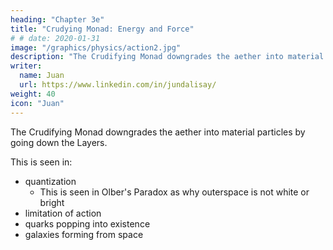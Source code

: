 ```yaml
---
heading: "Chapter 3e"
title: "Crudying Monad: Energy and Force"
# # date: 2020-01-31
image: "/graphics/physics/action2.jpg"
description: "The Crudifying Monad downgrades the aether into material particles by going down the Layers"
writer:
  name: Juan
  url: https://www.linkedin.com/in/jundalisay/
weight: 40
icon: "Juan"
---
```




The Crudifying Monad downgrades the aether into material particles by going down the Layers.

This is seen in:
- quantization
  - This is seen in Olber's Paradox as why outerspace is not white or bright
- limitation of action
- quarks popping into existence
- galaxies forming from space

